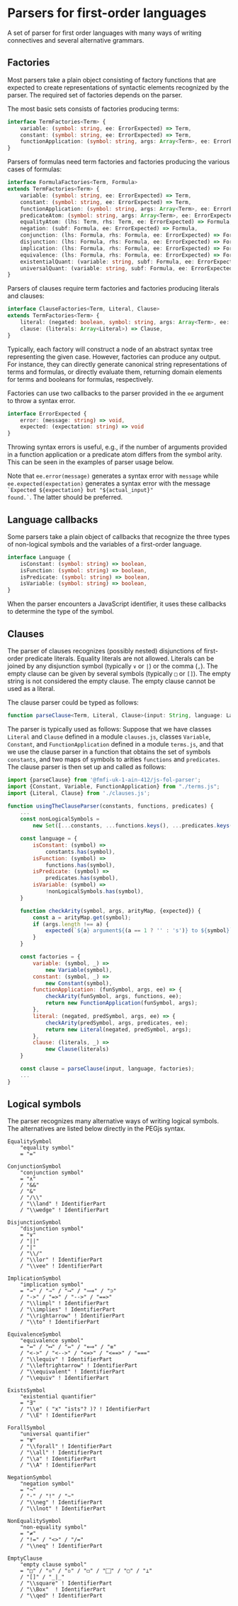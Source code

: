 # Parsers for first-order languages

A set of parser for first order languages with many ways of writing
connectives and several alternative grammars.

## Factories

Most parsers take a plain object consisting of factory functions that
are expected to create representations of syntactic elements recognized
by the parser. The required set of factories depends on the parser.

The most basic sets consists of factories producing terms:
```typescript
interface TermFactories<Term> {
    variable: (symbol: string, ee: ErrorExpected) => Term,
    constant: (symbol: string, ee: ErrorExpected) => Term,
    functionApplication: (symbol: string, args: Array<Term>, ee: ErrorExpected) => Term
}
```

Parsers of formulas need term factories and factories producing the various
cases of formulas:
```typescript
interface FormulaFactories<Term, Formula>
extends TermFactories<Term> {
    variable: (symbol: string, ee: ErrorExpected) => Term,
    constant: (symbol: string, ee: ErrorExpected) => Term,
    functionApplication: (symbol: string, args: Array<Term>, ee: ErrorExpected) => Term,
    predicateAtom: (symbol: string, args: Array<Term>, ee: ErrorExpected) => Formula,
    equalityAtom: (lhs: Term, rhs: Term, ee: ErrorExpected) => Formula,
    negation: (subf: Formula, ee: ErrorExpected) => Formula,
    conjunction: (lhs: Formula, rhs: Formula, ee: ErrorExpected) => Formula,
    disjunction: (lhs: Formula, rhs: Formula, ee: ErrorExpected) => Formula,
    implication: (lhs: Formula, rhs: Formula, ee: ErrorExpected) => Formula,
    equivalence: (lhs: Formula, rhs: Formula, ee: ErrorExpected) => Formula,
    existentialQuant: (variable: string, subf: Formula, ee: ErrorExpected) => Formula,
    universalQuant: (variable: string, subf: Formula, ee: ErrorExpected) => Formula
}
```

Parsers of clauses require term factories and factories producing literals
and clauses:
```typescript
interface ClauseFactories<Term, Literal, Clause>
extends TermFactories<Term> {
    literal: (negated: boolean, symbol: string, args: Array<Term>, ee: ErrorExpected) => Literal,
    clause: (literals: Array<Literal>) => Clause,
}
```

Typically, each factory will construct a node of an abstract syntax tree
representing the given case.
However, factories can produce any output.
For instance,
they can directly generate canonical string representations
of terms and formulas,
or directly evaluate them, returning domain elements for terms
and booleans for formulas, respectively.

Factories can use two callbacks to the parser provided in the `ee` argument
to throw a syntax error.
```typescript
interface ErrorExpected {
    error: (message: string) => void,
    expected: (expectation: string) => void
}
```
Throwing syntax errors is useful, e.g.,
if the number of arguments provided
in a function application or a predicate atom
differs from the symbol arity.
This can be seen in the examples of parser usage below.

Note that `ee.error(message)` generates a syntax error with `message`
while `ee.expected(expectation)` generates a syntax error with the message
<code>\`Expected ${expectation} but "${actual_input}" found.\`</code>.
The latter should be preferred.

## Language callbacks

Some parsers take a plain object of callbacks that recognize the three types
of non-logical symbols and the variables of a first-order language.
```typescript
interface Language {
    isConstant: (symbol: string) => boolean,
    isFunction: (symbol: string) => boolean,
    isPredicate: (symbol: string) => boolean,
    isVariable: (symbol: string) => boolean,
}
```
When the parser encounters a JavaScript identifier,
it uses these callbacks to determine the type of the symbol.

## Clauses

The parser of clauses recognizes (possibly nested) disjunctions of
first-order predicate literals. Equality literals are not allowed.
Literals can be joined by any disjunction symbol (typically `∨` or `|`)
or the comma (`,`).
The empty clause can be given by several symbols (typically `□` or `[]`).
The empty string is not considered the empty clause.
The empty clause cannot be used as a literal.

The clause parser could be typed as follows:
```typescript
function parseClause<Term, Literal, Clause>(input: String, language: Language, factories: ClauseFactories<Term, Literal, Clause>): Clause
```

The parser is typically used as follows:
Suppose that we have classes `Literal` and `Clause`
defined in a module `clauses.js`,
classes `Variable`, `Constant`, and `FunctionApplication`
defined in a module `terms.js`,
and that we use the clause parser in a function
that obtains the set of symbols `constants`,
and two maps of symbols to arities `functions` and `predicates`.
The clause parser is then set up and called as follows:
```javascript
import {parseClause} from '@fmfi-uk-1-ain-412/js-fol-parser';
import {Constant, Variable, FunctionApplication} from "./terms.js";
import {Literal, Clause} from './clauses.js';

function usingTheClauseParser(constants, functions, predicates) {
    ...
    const nonLogicalSymbols =
        new Set([...constants, ...functions.keys(), ...predicates.keys()])

    const language = {
        isConstant: (symbol) =>
            constants.has(symbol),
        isFunction: (symbol) =>
            functions.has(symbol),
        isPredicate: (symbol) =>
            predicates.has(symbol),
        isVariable: (symbol) =>
            !nonLogicalSymbols.has(symbol),
    }

    function checkArity(symbol, args, arityMap, {expected}) {
        const a = arityMap.get(symbol);
        if (args.length !== a) {
            expected(`${a} argument${(a == 1 ? '' : 's')} to ${symbol}`);
        }
    }

    const factories = {
        variable: (symbol, _) =>
            new Variable(symbol),
        constant: (symbol, _) =>
            new Constant(symbol),
        functionApplication: (funSymbol, args, ee) => {
            checkArity(funSymbol, args, functions, ee);
            return new FunctionApplication(funSymbol, args);
        },
        literal: (negated, predSymbol, args, ee) => {
            checkArity(predSymbol, args, predicates, ee);
            return new Literal(negated, predSymbol, args);
        },
        clause: (literals, _) =>
            new Clause(literals)
    }

    const clause = parseClause(input, language, factories);
    ...
}
```

## Logical symbols

The parser recognizes many alternative ways of writing logical symbols.
The alternatives are listed below directly in the PEGjs syntax.

```pegjs
EqualitySymbol
    "equality symbol"
    = "="

ConjunctionSymbol
    "conjunction symbol"
    = "∧"
    / "&&"
    / "&"
    / "/\\"
    / "\\land" ! IdentifierPart
    / "\\wedge" ! IdentifierPart

DisjunctionSymbol
    "disjunction symbol"
    = "∨"
    / "||"
    / "|"
    / "\\/"
    / "\\lor" ! IdentifierPart
    / "\\vee" ! IdentifierPart

ImplicationSymbol
    "implication symbol"
    = "→" / "⇒" / "⟶" / "⟹" / "⊃"
    / "->" / "=>" / "-->" / "==>"
    / "\\limpl" ! IdentifierPart
    / "\\implies" ! IdentifierPart
    / "\\rightarrow" ! IdentifierPart
    / "\\to" ! IdentifierPart

EquivalenceSymbol
    "equivalence symbol"
    = "↔︎" / "⟷" / "⇔" / "⟺" / "≡"
    / "<->" / "<-->" / "<=>" / "<==>" / "==="
    / "\\lequiv" ! IdentifierPart
    / "\\leftrightarrow" ! IdentifierPart
    / "\\equivalent" ! IdentifierPart
    / "\\equiv" ! IdentifierPart

ExistsSymbol
    "existential quantifier"
    = "∃"
    / "\\e" ( "x" "ists"? )? ! IdentifierPart
    / "\\E" ! IdentifierPart

ForallSymbol
    "universal quantifier"
    = "∀"
    / "\\forall" ! IdentifierPart
    / "\\all" ! IdentifierPart
    / "\\a" ! IdentifierPart
    / "\\A" ! IdentifierPart

NegationSymbol
    "negation symbol"
    = "¬"
    / "-" / "!" / "~"
    / "\\neg" ! IdentifierPart
    / "\\lnot" ! IdentifierPart

NonEqualitySymbol
    "non-equality symbol"
    = "≠"
    / "!=" / "<>" / "/="
    / "\\neq" ! IdentifierPart

EmptyClause
    "empty clause symbol"
    = "□" / "▫︎" / "◽︎" / "◻︎" / "⬜︎" / "▢" / "⊥"
    / "[]" / "_|_"
    / "\\square" ! IdentifierPart
    / "\\Box"  ! IdentifierPart
    / "\\qed" ! IdentifierPart
```
